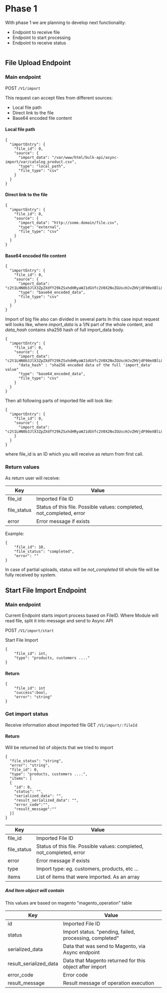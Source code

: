 # Phase 1

With phase 1 we are planning to develop next functionality: 
- Endpoint to receive file
- Endpoint to start processing
- Endpoint to receive status


```
```


## File Upload Endpoint
### Main endpoint

POST  `/V1/import`
 
This request can accept files from different sources:
- Local file path
- Direct link to the file
- Base64 encoded file content 
 
#### Local file path

```
{
  "importEntry": {
    "file_id": 0,
    "source": {
      "import_data": "/var/www/html/bulk-api/async-import/var/catalog_product.csv",
      "type": "local_path",
      "file_type": "csv"
    }
  }
}
```

#### Direct link to the file

```
{
  "importEntry": {
    "file_id": 0,
    "source": {
      "import_data": "http://some.domain/file.csv",
      "type": "external",
      "file_type": "csv"
    }
  }
}
```

#### Base64 encoded file content 

```
{
  "importEntry": {
    "file_id": 0,
    "source": {
      "import_data": "c2t1LHN0b3JlX3ZpZXdfY29kZSxhdHRyaWJ1dGVfc2V0X2NvZGUscHJvZHVjdF90eXBlLGNhdGVnb3JpZXMscHJvZHVjdF93ZWJzaXRlcyxuYW1lLGRlc2NyaXB0aW9uLHNob3J0X2Rlc2NyaXB0aW9uLHdlaWdodCxwcm9kdWN0X29ubGluZSx0YXhfY2xhc3NfbmFtZSx2aXNpYmlsaXR5LHBya......",
      "type": "base64_encoded_data",
      "file_type": "csv"
    }
  }
}
```

Import of big file also can divided in several parts
In this case input request will looks like, where *import_data* is a 1/N part of the whole content, and *data_hash* contains sha256 hash of full import_data body.

```
{
  "importEntry": {
    "file_id": 0,
    "source": {
      "import_data": "c2t1LHN0b3JlX3ZpZXdfY29kZSxhdHRyaWJ1dGVfc2V0X2NvZGUscHJvZHVjdF90eXBlLGNhdGVnb3JpZXMscHJvZHVjdF93ZWJzaXRlcyxuYW1lLGRlc2NyaXB0aW9uLHNob3J0X2Rlc2NyaXB0aW9uLHdlaWdodCxwcm9kdWN0X29ubGluZSx0YXhfY2xhc3NfbmFtZSx2aXNpYmlsaXR5LHBya...",
	  "data_hash" : "sha256 encoded data of the full 'import_data' value"
      "type": "base64_encoded_data",
      "file_type": "csv"
    }
  }
}
```

Then all following parts of imported file will look like:

```
{
  "importEntry": {
    "file_id": 0,
    "source": {
      "import_data": "c2t1LHN0b3JlX3ZpZXdfY29kZSxhdHRyaWJ1dGVfc2V0X2NvZGUscHJvZHVjdF90eXBlLGNhdGVnb3JpZXMscHJvZHVjdF93ZWJzaXRlcyxuYW1lLGRlc2NyaXB0aW9uLHNob3J0X2Rlc2NyaXB0aW9uLHdlaWdodCxwcm9kdWN0X29ubGluZSx0YXhfY2xhc3NfbmFtZSx2aXNpYmlsaXR5LHBya...",
    }
  }
}
```
where file_id is an ID which you will receive as return from first call.

### Return values

As return user will receive:

| Key | Value |
| --- | --- |
| file_id | Imported File ID |
| file_status | Status of this file. Possible values: completed, not_completed, error |
| error | Error message if exists |

Example:

```
{
	"file_id": 10,
	"file_status": "completed",
	"error": ""
}
```

In case of partial uploads, status will be *not_completed* till whole file will be fully received by system.

## Start File Import Endpoint
### Main endpoint

Current Endpoint starts import process based on FileID. Where Module will read file, split it into message and send to Async API

POST  `/V1/import/start`

Start File Import

```
{
	"file_id": int,
	"type": "products, customers ...."
}
```

#### Return

```
{
	"file_id": int
	"success":bool,
	"error": "string"
}
```

### Get import status

Receive information about imported file
GET  `/V1/import/:fileId`

#### Return

Will be returned list of objects that we tried to import

```
{
  "file_status": "string", 
  "error": "string",
  "file_id": 0,
  "type": "products, customers ....",
  "items": [
  {
    "id": 0,
    "status": "",
    "serialized_data": "",
    "result_serialized_data": "",
    "error_code":"",
    "result_message":""
  }]
}
```

| Key | Value |
| --- | --- |
| file_id | Imported File ID |
| file_status | Status of this file. Possible values: completed, not_completed, error |
| error | Error message if exists |
| type | Import type: eg. customers, products, etc ... |
| items | List of items that were imported. As an array |

##### And Item object will contain

This values are based on magento "magento_operation" table

| Key | Value |
| --- | --- |
| id | Imported File ID |
| status | Import status. "pending, failed, processing, completed" |
| serialized_data | Data that was send to Magento, via Async endpoint |
| result_serialized_data | Data that Magento returned for this object after import |
| error_code | Error code |
| result_message | Result message of operation execution |
